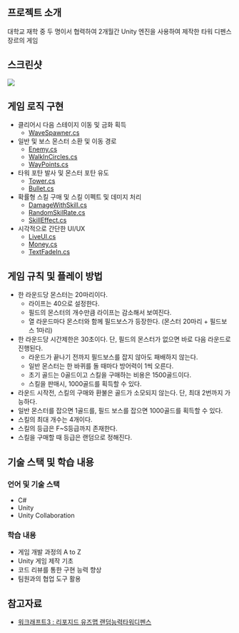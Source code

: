 ## 프로젝트 소개

대학교 재학 중 두 명이서 협력하여 2개월간 Unity 엔진을 사용하여 제작한 타워 디펜스 장르의 게임

## 스크린샷

![](https://eliotjang.github.io/assets/images/defense-game/TD-demo.png) 

## 게임 로직 구현

- 클리어시 다음 스테이지 이동 및 금화 획득
  - [WaveSpawner.cs](https://github.com/eliotjang/tower-defense-game/blob/eliot/Assets/Scripts/WaveSpawner.cs)
- 일반 및 보스 몬스터 소환 및 이동 경로
  - [Enemy.cs](https://github.com/eliotjang/tower-defense-game/blob/eliot/Assets/Scripts/Enemy.cs)
  - [WalkInCircles.cs](https://github.com/eliotjang/tower-defense-game/blob/eliot/Assets/Scripts/WalkInCircles.cs)
  - [WayPoints.cs](https://github.com/eliotjang/tower-defense-game/blob/eliot/Assets/Scripts/Waypoints.cs)
- 타워 포탄 발사 및 몬스터 포탄 유도
  - [Tower.cs](https://github.com/eliotjang/tower-defense-game/blob/eliot/Assets/Scripts/Tower.cs)
  - [Bullet.cs](https://github.com/eliotjang/tower-defense-game/blob/eliot/Assets/Scripts/Bullet.cs)
- 확률형 스킬 구매 및 스킬 이펙트 및 데미지 처리
  - [DamageWithSkill.cs](https://github.com/eliotjang/tower-defense-game/blob/eliot/Assets/Scripts/Skills/DamageWithSkill.cs)
  - [RandomSkilRate.cs](https://github.com/eliotjang/tower-defense-game/blob/eliot/Assets/Scripts/Skills/RandomSkillRate.cs)
  - [SkillEffect.cs](https://github.com/eliotjang/tower-defense-game/blob/eliot/Assets/Scripts/Skills/SkillEffect.cs)
- 시각적으로 간단한 UI/UX
  - [LiveUI.cs](https://github.com/eliotjang/tower-defense-game/blob/eliot/Assets/Scripts/UI/LivesUI.cs)
  - [Money.cs](https://github.com/eliotjang/tower-defense-game/blob/eliot/Assets/Scripts/UI/MoneyUI.cs)
  - [TextFadeIn.cs](https://github.com/eliotjang/tower-defense-game/blob/eliot/Assets/Scripts/UI/TextFadeIn.cs)

## 게임 규칙 및 플레이 방법

- 한 라운드당 몬스터는 20마리이다.
	- 라이프는 40으로 설정한다. 
	- 필드의 몬스터의 개수만큼 라이프는 감소해서 보여진다.
	- 열 라운드마다 몬스터와 함께 필드보스가 등장한다. (몬스터 20마리 + 필드보스 1마리)
- 한 라운드당 시간제한은 30초이다. 단, 필드의 몬스터가 없으면 바로 다음 라운드로 진행된다.
	- 라운드가 끝나기 전까지 필드보스를 잡지 않아도 패배하지 않는다.
	- 일반 몬스터는 한 바퀴를 돌 때마다 방어력이 1씩 오른다.
	- 초기 골드는 0골드이고 스킬을 구매하는 비용은 1500골드이다.
	- 스킬을 판매시, 1000골드를 획득할 수 있다.
- 라운드 시작전, 스킬의 구매와 환불은 골드가 소모되지 않는다. 단, 최대 2번까지 가능하다.
- 일반 몬스터를 잡으면 1골드를, 필드 보스를 잡으면 1000골드를 획득할 수 있다.
- 스킬의 최대 개수는 4개이다.
- 스킬의 등급은 F~S등급까지 존재한다.
- 스킬을 구매할 때 등급은 랜덤으로 정해진다.

## 기술 스택 및 학습 내용

### 언어 및 기술 스택
- C#
- Unity
- Unity Collaboration

### 학습 내용
- 게임 개발 과정의 A to Z
- Unity 게임 제작 기초
- 코드 리뷰를 통한 구현 능력 향상
- 팀원과의 협업 도구 활용

## 참고자료

- [워크래프트3 : 리포지드 유즈맵 랜덤능력타워디펜스](https://myiro.tistory.com/247)
